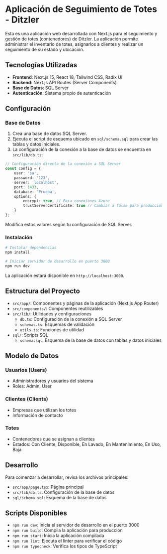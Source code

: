 # Aplicación de Seguimiento de Totes - Ditzler

Esta es una aplicación web desarrollada con Next.js para el seguimiento y gestión de totes (contenedores) de Ditzler. La aplicación permite administrar el inventario de totes, asignarlos a clientes y realizar un seguimiento de su estado y ubicación.

## Tecnologías Utilizadas

- **Frontend**: Next.js 15, React 18, Tailwind CSS, Radix UI
- **Backend**: Next.js API Routes (Server Components)
- **Base de Datos**: SQL Server
- **Autenticación**: Sistema propio de autenticación

## Configuración

### Base de Datos

1. Crea una base de datos SQL Server.
2. Ejecuta el script de esquema ubicado en `sql/schema.sql` para crear las tablas y datos iniciales.
3. La configuración de la conexión a la base de datos se encuentra en `src/lib/db.ts`:

```typescript
// Configuración directa de la conexión a SQL Server
const config = {
    user: 'sa',
    password: '123',
    server: 'localhost',
    port: 1433,
    database: 'Prueba',
    options: {
        encrypt: true, // Para conexiones Azure
        trustServerCertificate: true // Cambiar a false para producción
    }
};
```

Modifica estos valores según tu configuración de SQL Server.

### Instalación

```bash
# Instalar dependencias
npm install

# Iniciar servidor de desarrollo en puerto 3000
npm run dev
```

La aplicación estará disponible en `http://localhost:3000`.

## Estructura del Proyecto

- `src/app/`: Componentes y páginas de la aplicación (Next.js App Router)
- `src/components/`: Componentes reutilizables
- `src/lib/`: Utilidades y configuraciones
  - `db.ts`: Configuración de la conexión a SQL Server
  - `schemas.ts`: Esquemas de validación
  - `utils.ts`: Funciones de utilidad
- `sql/`: Scripts SQL
  - `schema.sql`: Esquema de la base de datos con tablas y datos iniciales

## Modelo de Datos

### Usuarios (Users)
- Administradores y usuarios del sistema
- Roles: Admin, User

### Clientes (Clients)
- Empresas que utilizan los totes
- Información de contacto

### Totes
- Contenedores que se asignan a clientes
- Estados: Con Cliente, Disponible, En Lavado, En Mantenimiento, En Uso, Baja

## Desarrollo

Para comenzar a desarrollar, revisa los archivos principales:

- `src/app/page.tsx`: Página principal
- `src/lib/db.ts`: Configuración de la base de datos
- `sql/schema.sql`: Esquema de la base de datos

## Scripts Disponibles

- `npm run dev`: Inicia el servidor de desarrollo en el puerto 3000
- `npm run build`: Compila la aplicación para producción
- `npm run start`: Inicia la aplicación compilada
- `npm run lint`: Ejecuta el linter para verificar el código
- `npm run typecheck`: Verifica los tipos de TypeScript
